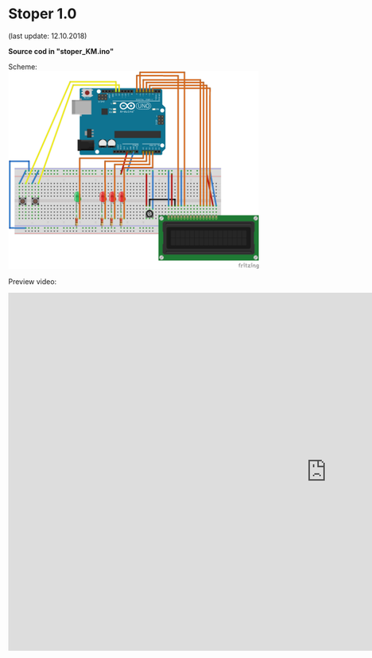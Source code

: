 # Stoper 1.0

(last update: 12.10.2018)

<b>Source cod in "stoper_KM.ino"</b>

Scheme:
![Scheme error](https://github.com/Kacper1263/arduino/blob/master/stoper/Stoper_1.0/stoper_KM_bb.png)

Preview video:
<iframe width="1280" height="720" src="https://www.youtube.com/embed/9ZXXsBcfOPM" frameborder="0" allow="autoplay; encrypted-media" allowfullscreen></iframe>

